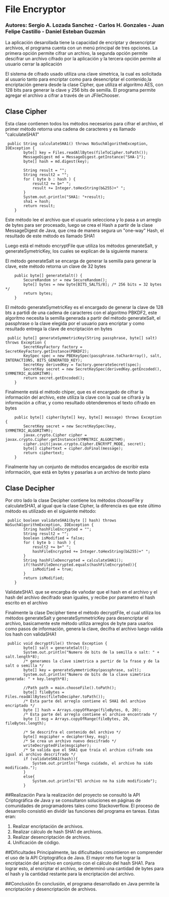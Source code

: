 # File Encryptor

### Autores: Sergio A. Lozada Sanchez - Carlos H. Gonzales - Juan Felipe Castillo - Daniel Esteban Guzmán

La aplicación desarollada tiene la capacidad de encriptar y desencriptar archivos, el programa cuenta con un menú principal de tres opciones.
La primera opción permite cifrar un archivo, la segunda opción permite descifrar un archivo cifrado por la aplicación y la tercera opción permite al usuario cerrar la aplicación

El sistema de cifrado usado utiliza una clave simetrica, la cual es solicitada al usuario tanto para encriptar como para desencriptar el contenido,la encriptación genera desde la clase Cipher, que utiliza el algoritmo AES, con 128 bits para generar la clave y 256 bits de semilla. El programa permite agregar el archivo a cifrar a través de un JFileChooser.

## Clase Cipher

Esta clase contienen todos los métodos necesarios para cifrar el archivo, el primer método retorna una cadena de caracteres y es llamado "calculateSHA1"

```
 public String calculateSHA1() throws NoSuchAlgorithmException, IOException {
        byte[] key = Files.readAllBytes(fileToCipher.toPath());
        MessageDigest md = MessageDigest.getInstance("SHA-1");
        byte[] hash = md.digest(key);

        String result = "";
        String result2 = "";
        for ( byte b : hash ) {
            result2 += b+" ";
            result += Integer.toHexString(b&255)+" ";
        }
        System.out.println("SHA1: "+result);
        sha1 = hash;
        return result;
    }
```
Este método lee el archivo que el usuario selecciona y lo pasa a un arreglo de bytes para ser procesado, luego se crea el Hash a partir de la clase MessageDigest de Java, que crea de manera segura un "one-way" Hash, el resultado de este método es llamado SHA1

Luego está el método encryptFile que utiliza los métodos generateSalt, y generateSymetricKey, los cuales se explican de la siguiente manera:

El método generateSalt se encarga de generar la semilla para generar la clave, este método retorna un clave de 32 bytes

```
    public byte[] generateSalt() {
        SecureRandom sr = new SecureRandom();
        byte[] bytes = new byte[BITS_SALTS/8]; /* 256 bits = 32 bytes */
        return bytes;
    }
```

El método generateSymetricKey es el encargado de generar la clave de 128 bts a partidi de una cadena de caracteres con el algoritmo PBKDF2, este algoritmo necesita la semilla generada a partir del método generateSalt, el passphrase o la clave elegida por el usuario para encriptar y como resultado entrega la clave de encriptación en bytes

```
 public byte[] generateSymmetricKey(String passphrase, byte[] salt) throws Exception {
        SecretKeyFactory factory = SecretKeyFactory.getInstance(PBKDF2);
        KeySpec spec = new PBEKeySpec(passphrase.toCharArray(), salt, INTERACTIONS, BITS_GENERATED_KEY);
        SecretKey derivedKey = factory.generateSecret(spec);
        SecretKey secret = new SecretKeySpec(derivedKey.getEncoded(), SYMMETRIC_ALGORITHM);
        return secret.getEncoded();
    }

```

Finalmente está el método chiper, que es el encargado de cifrar la información del archivo, este utiliza la clave con la cual se cifrará y la información a cifrar, y como resultado obtenderemos el texto cifrado en bytes

```
    public byte[] cipher(byte[] key, byte[] message) throws Exception {
        SecretKey secret = new SecretKeySpec(key, SYMMETRIC_ALGORITHM);
        javax.crypto.Cipher cipher = javax.crypto.Cipher.getInstance(SYMMETRIC_ALGORITHM);
        cipher.init(javax.crypto.Cipher.ENCRYPT_MODE, secret);
        byte[] ciphertext = cipher.doFinal(message);
        return ciphertext;
    }
```

Finalmente hay un conjunto de métodos encargados de escribir esta información, que está en bytes y pasarlas a un archivo de texto plano

## Clase Decipher

Por otro lado la clase Decipher contiene los métodos chooseFile y calculateSHA1, al igual que la clase Cipher, la diferencia es que este último método  es utilizado en el siguiente método:

```
 public boolean validateSHA1(byte [] hash) throws NoSuchAlgorithmException, IOException {
        String hashFileEncrypted = "";
        String result2 = "";
        boolean isModified = false;
        for ( byte b : hash ) {
            result2 += b+" ";
            hashFileEncrypted += Integer.toHexString(b&255)+" ";
        }
        String hashFileDencrypted = calculateSHA1();
        if(!hashFileDencrypted.equals(hashFileEncrypted)){
            isModified = true;
        }
        return isModified;
    }
```

ValidateSHA1. que se encargba de vañodar que el hash en el archivo y el hash del archivo decifrado sean iguales, y recibe por parametro el hash escrito en el archivo

Finalmente la clase Decipher tiene el método decryptFile, el cual utiliza los métodos generateSalt y generateSymmetricKey para desencriptar el archivo, basicamente este método utiliza arreglos de byte para usarlos como pasos de información, genera la clave, decifra el archivo luego valida los hash con validaSHA1


```
 public void decryptFile() throws Exception {
        byte[] salt = generateSalt();
        System.out.println("Numero de bits de la semilla o salt: " + salt.length*8);
        /* generamos la clave simetrica a partir de la frase y de la salt o semilla */
        byte[] key = generateSymmetricKey(passphrase, salt);
        System.out.println("Numero de bits de la clave simetrica generada: " + key.length*8);

        //Path path = main.chooseFile().toPath();
        byte[] fileBytes = Files.readAllBytes(fileToDecipher.toPath());
        /* Esta parte del arreglo contiene el SHA1 del archivo encriptado */
        byte [] hash = Arrays.copyOfRange(fileBytes, 0, 20);
        /* Esta parte del arreglo contiene el archivo encontrado */
        byte [] msg = Arrays.copyOfRange(fileBytes, 20, fileBytes.length);

        /* Se descrifra el contenido del archivo */
        byte[] msgcipher = decipher(key, msg);
        /* Se crea un archivo nuevo descifrado */
        writeDecryptedFile(msgcipher);
        /* Se valida que el SHA1 que traía el archivo cifrado sea igual al archivo descrifrado */
        if (validateSHA1(hash)){
            System.out.println("Tenga cuidado, el archivo ha sido modificado.");
        }
        else{
            System.out.println("El archivo no ha sido modificado");
        }

```

##Realización
Para la realización del proyecto se consultó la API Criptográfica de Java y se consultaron soluciones en páginas de comunidades de programadores tales como Stackoverflow. El proceso de desarrollo consistió en dividir las funciones del programa en tareas. Estas eran:
1. Realizar encriptación de archivos.
2. Realizar cálculo de hash SHA1 de archivos.
3. Realizar desencriptación de archivos.
4. Unificación de código.

##Dificultades
Principalmente, las dificultades consintieron en comprender el uso de la API Criptográfica de Java. El mayor reto fue lograr la encriptación del archivo en conjunto con el cálculo del hash SHA1. Para lograr esto, al encriptar el archivo, se determinó una cantidad de bytes para el hash y la cantidad restante para la encriptación del archivo.

##Conclusión
En conclusión, el programa desarrollado en Java permite la encriptación y desencriptación de archivos.